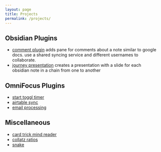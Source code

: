 ```yaml
---
layout: page
title: Projects
permalink: /projects/
---
```


## Obsidian Plugins
- [comment plugin](https://github.com/lizard-heart/comment-plugin-obsidian)
adds pane for comments about a note similar to google docs. use a shared syncing service and different usernames to collaborate.
- [journey presentation](https://github.com/lizard-heart/obsidian-journey-presentation)
creates a presentation with a slide for each obsidian note in a chain from one to another

## OmniFocus Plugins
- [start toggl timer](https://github.com/lizard-heart/omni-focus-start-toggl-timer)
- [airtable sync](https://github.com/lizard-heart/omnifocus-airtable)
- [email processing](https://github.com/lizard-heart/omnifocus-email-processing)

## Miscellaneous
- [card trick mind reader](/card-trick)
- [collatz ratios](https://github.com/lizard-heart/collatz-ratios)
- [snake](https://snake.lizardheart.repl.co)
